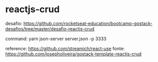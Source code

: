 # reactjs-crud
desafio: https://github.com/rocketseat-education/bootcamp-gostack-desafios/tree/master/desafio-reactjs-crud

command: yarn json-server server.json -p 3333


reference: https://github.com/streamich/react-use
fonte: https://github.com/josepholiveira/gostack-template-reactjs-crud
